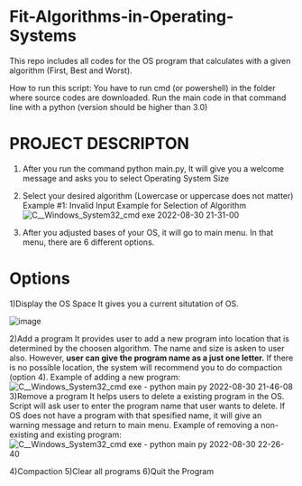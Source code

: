 # Fit-Algorithms-in-Operating-Systems
This repo includes all codes for the OS program that calculates with a given algorithm (First, Best and Worst).

How to run this script:
You have to run cmd (or powershell) in the folder where source codes are downloaded.
Run the main code in that command line with a python (version should be higher than 3.0)


# PROJECT DESCRIPTON
1) After you run the command python main.py, It will give you a welcome message and asks you to select Operating System Size
2) Select your desired algorithm (Lowercase or uppercase does not matter)
  Example #1: Invalid Input Example for Selection of Algorithm
![C__Windows_System32_cmd exe 2022-08-30 21-31-00](https://user-images.githubusercontent.com/61635625/187517014-7ed54c46-a378-4171-a18b-e8cf8dcf1936.gif)

3) After you adjusted bases of your OS, it will go to main menu. In that menu, there are 6 different options.

# Options
1)Display the OS Space
      It gives you a current situtation of OS.

![image](https://user-images.githubusercontent.com/61635625/187523306-f16018fa-641c-4d10-a2eb-d9d2d8acee6f.png)

2)Add a program
      It provides user to add a new program into location that is determined by the choosen algorithm. The name and size is asken to user also. However, __user can give the program name as a just one letter.__ If there is no possible location, the system will recommend you to do compaction (option 4).
      Example of adding a new program:
![C__Windows_System32_cmd exe - python  main py 2022-08-30 21-46-08](https://user-images.githubusercontent.com/61635625/187523751-453b0d80-9624-4a42-874b-4938a8fc05ff.gif)
  3)Remove a program 
      It helps users to delete a existing program in the OS. Script will ask user to enter the program name that user wants to delete. If OS does not have a program with that spesified name, it will give an warning message and return to main menu.
      Example of removing a non-existing and existing program:
![C__Windows_System32_cmd exe - python  main py 2022-08-30 22-26-40](https://user-images.githubusercontent.com/61635625/187529935-b6ba153a-a635-4ab8-a9e5-9b5c9a22fadc.gif)

  4)Compaction
  5)Clear all programs
  6)Quit the Program
